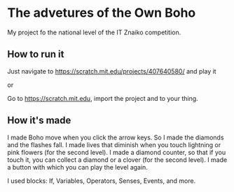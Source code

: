 # The advetures of the Own Boho

My project fo the national level of the IT Znaiko competition.

## How to run it

Just navigate to https://scratch.mit.edu/projects/407640580/ and play it

or

Go to https://scratch.mit.edu, import the project and to your thing.


## How it's made
I made Boho move when you click the arrow keys. So I made the diamonds and the flashes fall. I made lives that diminish when you touch lightning or pink flowers (for the second level). I made a diamond counter, so that if you touch it, you can collect a diamond or a clover (for the second level). I made a button with which you can play the level again.

I used blocks: If, Variables, Operators, Senses, Events, and more.